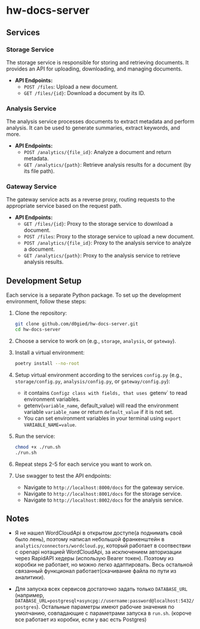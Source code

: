 # hw-docs-server

## Services

### Storage Service
The storage service is responsible for storing and retrieving documents. It provides an API for uploading, downloading, and managing documents.

- **API Endpoints:**
    - `POST /files`: Upload a new document.
    - `GET /files/{id}`: Download a document by its ID.

### Analysis Service
The analysis service processes documents to extract metadata and perform analysis. It can be used to generate summaries, extract keywords, and more.

- **API Endpoints:**
    - `POST /analytics/{file_id}`: Analyze a document and return metadata.
    - `GET /analytics/{path}`: Retrieve analysis results for a document (by its file path).

### Gateway Service
The gateway service acts as a reverse proxy, routing requests to the appropriate service based on the request path.
- **API Endpoints:**
    - `GET /files/{id}`: Proxy to the storage service to download a document.
    - `POST /files`: Proxy to the storage service to upload a new document.
    - `POST /analytics/{file_id}`: Proxy to the analysis service to analyze a document.
    - `GET /analytics/{path}`: Proxy to the analysis service to retrieve analysis results.


## Development Setup

Each service is a separate Python package. To set up the development environment, follow these steps:
1. Clone the repository:
   ```bash
   git clone github.com/d0gied/hw-docs-server.git
   cd hw-docs-server
   ```
2. Choose a service to work on (e.g., `storage`, `analysis`, or `gateway`).
3. Install a virtual environment:
   ```bash
   poetry install --no-root
   ```
4. Setup virtual environment according to the services `config.py` (e.g., `storage/config.py`, `analysis/config.py`, or `gateway/config.py`):
    - it contains `Configz class with fields, that uses `getenv` to read environment variables.
    - getenv(`variable_name`, default_value) will read the environment variable `variable_name` or return `default_value` if it is not set.
    - You can set environment variables in your terminal using `export VARIABLE_NAME=value`.

5. Run the service:
   ```bash
   chmod +x ./run.sh
   ./run.sh
   ```
6. Repeat steps 2-5 for each service you want to work on.

7. Use swagger to test the API endpoints:
   - Navigate to `http://localhost:8000/docs` for the gateway service.
   - Navigate to `http://localhost:8001/docs` for the storage service.
   - Navigate to `http://localhost:8002/docs` for the analysis service.

## Notes

- Я не нашел WordCloudApi в открытом доступе(а поднимать свой было лень), поэтому написал небольшой франкенштейн в `analytics/connectors/wordcloud.py`, который работает в соотвествии с openapi нотацией WordCloudApi, за исключением авторизации через RapidAPI хедеры (использую Bearer токен). Поэтому из коробки не работает, но можно легко адаптировать. Весь остальной связанный функционал работает(скачивание файла по пути из аналитики).

- Для запуска всех сервисов достаточно задать только `DATABASE_URL` (например, `DATABASE_URL=postgresql+asyncpg://username:password@localhost:5432/postgres`). Остальные параметры имеют рабочие значения по умолчанию, совпадающие с параметрами запуска в `run.sh`. (короче все работает из коробки, если у вас есть Postgres)

